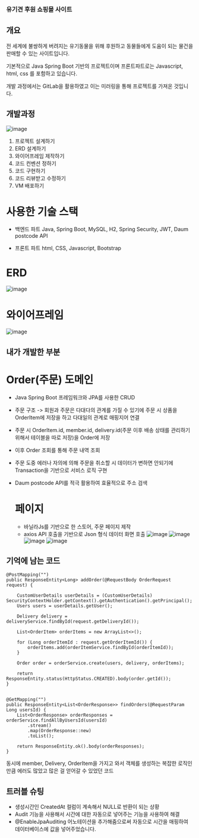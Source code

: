 ### 유기견 후원 쇼핑몰 사이트

## 개요
전 세계에 불쌍하게 버려지는 유기동물을 위해 후원하고 동물들에게 도움이 되는 물건을 판매할 수 있는 사이트입니다.

기본적으로 Java Spring Boot 기반의 프로젝트이며 프론트파트로는 Javascript, html, css 를 포함하고 있습니다.

개발 과정에서는 GitLab을 활용하였고 이는 미러링을 통해 프로젝트를 가져온 것입니다.

## 개발과정
![image](https://github.com/user-attachments/assets/be97ef3a-7e28-4cd3-819d-d0881df49a5b)

1. 프로젝트 설계하기
2. ERD 설계하기
3. 와이어프레임 제작하기
4. 코드 컨벤션 정하기
5. 코드 구현하기
6. 코드 리뷰받고 수정하기
7. VM 배포하기

# 사용한 기술 스택
- 백엔드 파트
Java, Spring Boot, MySQL, H2, Spring Security, JWT, Daum postcode API

- 프론트 파트
html, CSS, Javascript, Bootstrap

# ERD
![image](https://github.com/user-attachments/assets/a9db0baa-8133-4bc9-a6c8-5837f28aa601)

# 와이어프레임
![image](https://github.com/user-attachments/assets/e9f70e9a-0b52-46fe-a874-eb6aa29d8e3b)

## 내가 개발한 부분
# Order(주문) 도메인
- Java Spring Boot 프레임워크와 JPA를 사용한 CRUD
- 주문 구조 -> 회원과 주문은 다대다의 관계를 가질 수 있기에 주문 시 상품을 OrderItem에 저장을 하고 다대일의 관계로 매핑지어 연결
- 주문 시 OrderItem.id, member.id, delivery.id(주문 이후 배송 상태를 관리하기 위해서 테이블을 따로 저장)을 Order에 저장
- 이후 Order 조회를 통해 주문 내역 조회
- 주문 도중 에러나 자의에 의해 주문을 취소할 시 데이터가 변하면 안되기에 Transaction을 기반으로 서비스 로직 구현
- Daum postcode API를 적극 활용하여 효율적으로 주소 검색

  # 페이지
  - 바닐라Js를 기반으로 한 스토어, 주문 페이지 제작
  - axios API 호출을 기반으로 Json 형식 데이터 화면 호출
![image](https://github.com/user-attachments/assets/a01c1369-4588-4d9e-a22e-52498ab648bf)
![image](https://github.com/user-attachments/assets/6c462bbc-b826-407a-a003-39c3585ef508)
![image](https://github.com/user-attachments/assets/afa5694c-af0f-43da-b041-0ac6136e7fe1)
![image](https://github.com/user-attachments/assets/23c154ab-35f5-415b-b986-50a6fd8b1cce)


## 기억에 남는 코드
```
@PostMapping("")
public ResponseEntity<Long> addOrder(@RequestBody OrderRequest request) {

    CustomUserDetails userDetails = (CustomUserDetails) SecurityContextHolder.getContext().getAuthentication().getPrincipal();
    Users users = userDetails.getUser();

    Delivery delivery = deliveryService.findById(request.getDeliveryId());

    List<OrderItem> orderItems = new ArrayList<>();

    for (Long orderItemId : request.getOrderItemId()) {
        orderItems.add(orderItemService.findById(orderItemId));
    }

    Order order = orderService.create(users, delivery, orderItems);

    return ResponseEntity.status(HttpStatus.CREATED).body(order.getId());
}


@GetMapping("")
public ResponseEntity<List<OrderResponse>> findOrders(@RequestParam Long usersId) {
    List<OrderResponse> orderResponses = orderService.findAllByUsersId(usersId)
        .stream()
        .map(OrderResponse::new)
        .toList();

    return ResponseEntity.ok().body(orderResponses);
}
```
동시에 member, Delivery, OrderItem을 가지고 와서 객체를 생성하는 복잡한 로직인 만큼 에러도 많았고 많은 걸 얻어갈 수 있었던 코드

## 트러블 슈팅
- 생성시간인 CreatedAt 컬럼이 계속해서 NULL로 반환이 되는 상황
- Audit 기능을 사용해서 시간에 대한 자동으로 넣어주는 기능을 사용하여 해결
- @EnableJpaAuditing 어노테이션을 추가해줌으로써 자동으로 시간을 매핑하여 데이터베이스에 값을 넣어주었습니다.




